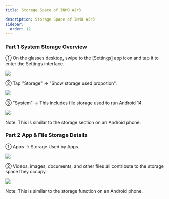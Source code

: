 ```yaml
---
title: Storage Space of INMO Air3

description: Storage Space of INMO Air3
sidebar:
  order: 12
---
```


### Part 1 System Storage Overview

① On the glasses desktop, swipe to the \[Settings] app icon and tap it to enter the Settings interface.

![](public/images/air3/storage-space-1.PNG)

② Tap "Storage" → "Show storage used propotion".

![](public/images/air3/storage-space-2.PNG)

③ "System" → This includes file storage used to run Android 14.

![](public/images/air3/storage-space-3.PNG)

Note: This is similar to the storage section on an Android phone.

### Part 2 App & File Storage Details

① Apps → Storage Used by Apps.

![](public/images/air3/storage-space-4.PNG)

② Videos, images, documents, and other files all contribute to the storage space they occupy.

![](public/images/air3/storage-space-5.PNG)

Note: This is similar to the storage function on an Android phone.












